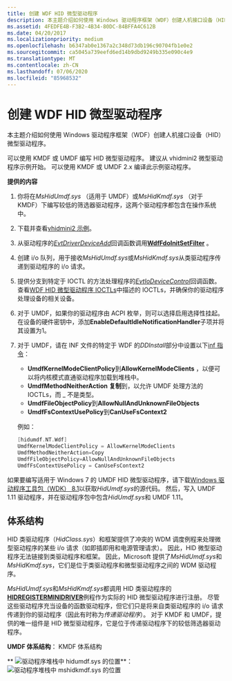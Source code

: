 ```yaml
---
title: 创建 WDF HID 微型驱动程序
description: 本主题介绍如何使用 Windows 驱动程序框架（WDF）创建人机接口设备（HID）微型驱动程序。
ms.assetid: 4FEDFE4B-F3B2-4B34-80DC-84BFFA4C612B
ms.date: 04/20/2017
ms.localizationpriority: medium
ms.openlocfilehash: b6347ab0e1367a2c348d73db196c90704fb1e0e2
ms.sourcegitcommit: ca5045a739eefd6ed14b9dbd9249b335e090c4e9
ms.translationtype: MT
ms.contentlocale: zh-CN
ms.lasthandoff: 07/06/2020
ms.locfileid: "85968532"
---
```

# <a name="creating-wdf-hid-minidrivers"></a>创建 WDF HID 微型驱动程序


本主题介绍如何使用 Windows 驱动程序框架（WDF）创建人机接口设备（HID）微型驱动程序。

可以使用 KMDF 或 UMDF 编写 HID 微型驱动程序。 建议从 vhidmini2 微型驱动程序示例开始。 可以使用 KMDF 或 UMDF 2.x 编译此示例驱动程序。

**提供的内容**

1.  你将在*MsHidUmdf.sys* （适用于 UMDF）或*MsHidKmdf.sys* （对于 KMDF）下编写较低的筛选器驱动程序，这两个驱动程序都包含在操作系统中。
2.  下载并查看[vhidmini2 示例](https://github.com/Microsoft/Windows-driver-samples/tree/master/hid/vhidmini2)。

3.  从驱动程序的[*EvtDriverDeviceAdd*](https://docs.microsoft.com/windows-hardware/drivers/ddi/wdfdriver/nc-wdfdriver-evt_wdf_driver_device_add)回调函数调用[**WdfFdoInitSetFilter**](https://docs.microsoft.com/windows-hardware/drivers/ddi/wdffdo/nf-wdffdo-wdffdoinitsetfilter) 。

4.  创建 i/o 队列，用于接收*MsHidUmdf.sys*或*MsHidKmdf.sys*从类驱动程序传递到驱动程序的 i/o 请求。

5.  提供分支到特定于 IOCTL 的方法处理程序的[*EvtIoDeviceControl*](https://docs.microsoft.com/windows-hardware/drivers/ddi/wdfio/nc-wdfio-evt_wdf_io_queue_io_device_control)回调函数。 查看[WDF HID 微型驱动程序 IOCTLs](https://docs.microsoft.com/previous-versions/hh463977(v=vs.85))中描述的 IOCTLs，并确保你的驱动程序处理设备的相关设备。
6.  对于 UMDF，如果你的驱动程序由 ACPI 枚举，则可以选择启用选择性挂起。 在设备的硬件密钥中，添加**EnableDefaultIdleNotificationHandler**子项并将其设置为1。
7.  对于 UMDF，请在 INF 文件的特定于 WDF 的*DDInstall*部分中设置以下[inf 指令](specifying-wdf-directives-in-inf-files.md)：

    -   **UmdfKernelModeClientPolicy**到**AllowKernelModeClients** ，以便可以将内核模式直通驱动程序加载到堆栈中。
    -   **UmdfMethodNeitherAction** **复制**到，以允许 UMDF 处理方法的 IOCTLs，而 \_ 不是类型。
    -   **UmdfFileObjectPolicy**到**AllowNullAndUnknownFileObjects**
    -   **UmdfFsContextUsePolicy**到**CanUseFsContext2**

    例如：

    ```cpp
    [hidumdf.NT.Wdf]
    UmdfKernelModeClientPolicy = AllowKernelModeClients
    UmdfMethodNeitherAction=Copy
    UmdfFileObjectPolicy=AllowNullAndUnknownFileObjects
    UmdfFsContextUsePolicy = CanUseFsContext2
    ```

如果要编写适用于 Windows 7 的 UMDF HID 微型驱动程序，请下载[Windows 驱动程序工具包（WDK） 8.1](https://go.microsoft.com/fwlink/p/?LinkId=733614)以获取*HidUmdf.sys*的源代码。 然后，写入 UMDF 1.11 驱动程序，并在驱动程序包中包含*HidUmdf.sys*和 UMDF 1.11。

## <a name="architecture"></a>体系结构


HID 类驱动程序（*HidClass.sys*）和框架提供了冲突的 WDM 调度例程来处理微型驱动程序的某些 i/o 请求（如即插即用和电源管理请求）。 因此，HID 微型驱动程序无法链接到类驱动程序和框架。 因此，Microsoft 提供了*MsHidUmdf.sys*和*MsHidKmdf.sys*，它们是位于类驱动程序和微型驱动程序之间的 WDM 驱动程序。

*MsHidUmdf.sys*和*MsHidKmdf.sys*都调用 HID 类驱动程序的[**HIDREGISTERMINIDRIVER**](https://docs.microsoft.com/windows-hardware/drivers/ddi/hidport/nf-hidport-hidregisterminidriver)例程作为实际的 HID 微型驱动程序进行注册。 尽管这些驱动程序充当设备的函数驱动程序，但它们只是将来自类驱动程序的 i/o 请求传递到你的驱动程序（因此有时称为*传递驱动程序*）。 对于 KMDF 和 UMDF，提供的唯一组件是 HID 微型驱动程序，它是位于传递驱动程序下的较低筛选器驱动程序。

**UMDF 体系结构**： KMDF 体系结构

** ![ 驱动程序堆栈中 hidumdf.sys 的位置](images/UMDF-basedHIDMinidrivers.png)**： ![ 驱动程序堆栈中 mshidkmdf.sys 的位置](images/Framework-basedHIDMinidrivers.png)


 

 

 





